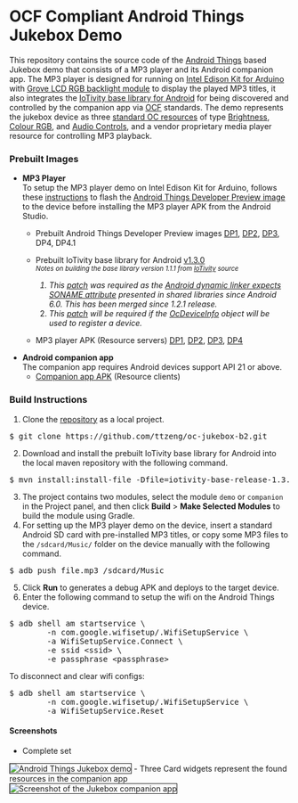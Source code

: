 OCF Compliant Android Things Jukebox Demo
=====

This repository contains the source code of the [Android Things](https://developer.android.com/things/index.html) based Jukebox demo that consists of a MP3 player and its Android companion app. The MP3 player is designed for running on [Intel Edison Kit for Arduino](https://www.arduino.cc/en/ArduinoCertified/IntelEdison) with [Grove LCD RGB backlight module](http://wiki.seeed.cc/Grove/Display/Grove_LCD_RGB_Backlight/) to display the played MP3 titles, it also integrates the [IoTivity base library for Android](https://api-docs.iotivity.org/latest-java/index.html) for being discovered and controlled by the companion app via [OCF](https://openconnectivity.org/) standards. The demo represents the jukebox device as three [standard OC resources](https://openconnectivity.org/wp-content/uploads/2016/06/OIC_1.1_Candidate_Specification.zip) of type [Brightness](http://oneiota.org/revisions/1746), [Colour RGB](http://oneiota.org/revisions/1797), and [Audio Controls](http://oneiota.org/revisions/1388), and a vendor proprietary media player resource for controlling MP3 playback.

### Prebuilt Images
- **MP3 Player**  
  To setup the MP3 player demo on Intel Edison Kit for Arduino, follows these [instructions](https://developer.android.com/things/hardware/edison.html) to flash the [Android Things Developer Preview image](https://developer.android.com/things/preview/download.html) to the device before installing the MP3 player APK from the Android Studio.
    + Prebuilt Android Things Developer Preview images [DP1](https://drive.google.com/open?id=0B8-BcoYPJr2LLXo3SHhhbGtncTA), [DP2](https://drive.google.com/open?id=0B8-BcoYPJr2LX054dVJNQ2dqN2c), [DP3](https://drive.google.com/open?id=0B8-BcoYPJr2LVC1xek1WTXczc3M), DP4, DP4.1
    + Prebuilt IoTivity base library for Android [v1.3.0](https://drive.google.com/open?id=0B8-BcoYPJr2LOTNIaDRhYmhNa2s)  
    <sup><i>Notes on building the base library version 1.1.1 from [IoTivity](https://www.iotivity.org/) source  
        1. This [patch](https://gerrit.iotivity.org/gerrit/#/c/7595/) was required as the [Android dynamic linker expects SONAME attribute](https://developer.android.com/about/versions/marshmallow/android-6.0-changes.html#behavior-runtime) presented in shared libraries since Android 6.0. This has been merged since 1.2.1 release.  
        2. This [patch](https://gerrit.iotivity.org/gerrit/#/c/10165/) will be required if the [OcDeviceInfo](https://api-docs.iotivity.org/latest-java/index.html) object will be used to register a device.</i></sup>

    + MP3 player APK (Resource servers) [DP1](https://drive.google.com/open?id=0B8-BcoYPJr2LVnplS2R3d0djTXM), [DP2](https://drive.google.com/open?id=0B8-BcoYPJr2LTEdQREQ0cDBaM1k), [DP3](https://drive.google.com/open?id=0B8-BcoYPJr2LczBrcF9WZHZhZU0), [DP4](https://drive.google.com/open?id=0B8-BcoYPJr2LYllFajlLendGSlk)
    <p>
- **Android companion app**  
    The companion app requires Android devices support API 21 or above.
    + [Companion app APK](https://drive.google.com/open?id=0B8-BcoYPJr2LZ1VmR2xRTURUZ2c) (Resource clients)

### Build Instructions
1. Clone the [repository](https://github.com/ttzeng/oc-jukebox-b2) as a local project.
<pre>$ git clone https://github.com/ttzeng/oc-jukebox-b2.git
</pre>
2. Download and install the prebuilt IoTivity base library for Android into the local maven repository with the following command.
<pre>$ mvn install:install-file -Dfile=iotivity-base-release-1.3.0.aar -DgroupId=org.iotivity -DartifactId=base -Dversion=1.3.0 -Dpackaging=aar
</pre>
3. The project contains two modules, select the module <code>demo</code> or <code>companion</code> in the Project panel, and then click <b>Build</b> > <b>Make Selected Modules</b> to build the module using Gradle.
4. For setting up the MP3 player demo on the device, insert a standard Android SD card with pre-installed MP3 titles, or copy some MP3 files to the <code>/sdcard/Music/</code> folder on the device manually with the following command.
<pre>$ adb push file.mp3 /sdcard/Music
</pre>
5. Click <b>Run</b> to generates a debug APK and deploys to the target device.
6. Enter the following command to setup the wifi on the Android Things device.
<pre>$ adb shell am startservice \
        -n com.google.wifisetup/.WifiSetupService \
        -a WifiSetupService.Connect \
        -e ssid &lt;ssid&gt; \
        -e passphrase &lt;passphrase&gt;
</pre>To disconnect and clear wifi configs:
<pre>$ adb shell am startservice \
        -n com.google.wifisetup/.WifiSetupService \
        -a WifiSetupService.Reset
</pre>

#### Screenshots
- Complete set  
<img src="http://ttzeng.github.io/doc/assets/OC-Jukebox-Brillo2.jpg" border="1" alt="Android Things Jukebox demo" />
- Three Card widgets represent the found resources in the companion app  
<img src="http://ttzeng.github.io/doc/assets/OC-Jukebox-Brillo2.png" border="1" alt="Screenshot of the Jukebox companion app" />
